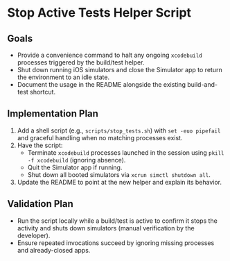# Stop Active Tests Helper Script

## Goals
- Provide a convenience command to halt any ongoing `xcodebuild` processes triggered by the build/test helper.
- Shut down running iOS simulators and close the Simulator app to return the environment to an idle state.
- Document the usage in the README alongside the existing build-and-test shortcut.

## Implementation Plan
1. Add a shell script (e.g., `scripts/stop_tests.sh`) with `set -euo pipefail` and graceful handling when no matching processes exist.
2. Have the script:
   - Terminate `xcodebuild` processes launched in the session using `pkill -f xcodebuild` (ignoring absence).
   - Quit the Simulator app if running.
   - Shut down all booted simulators via `xcrun simctl shutdown all`.
3. Update the README to point at the new helper and explain its behavior.

## Validation Plan
- Run the script locally while a build/test is active to confirm it stops the activity and shuts down simulators (manual verification by the developer).
- Ensure repeated invocations succeed by ignoring missing processes and already-closed apps.
